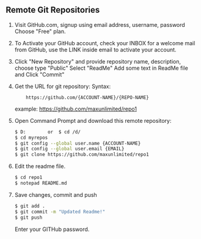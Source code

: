 ## Remote Git Repositories

1. Visit GitHub.com, signup using email address, username, password
    Choose "Free" plan.

2. To Activate your GitHub account, check your INBOX for a welcome mail from GitHub, use the LINK inside email to activate your account.

3. Click "New Repository" and provide repository name, description,
    choose type  "Public"
    Select "ReadMe"
    Add some text in ReadMe file and Click "Commit"

4.  Get the URL for git repository:
    Syntax:
    
            https://github.com/{ACCOUNT-NAME}/{REPO-NAME}

    example:
            https://github.com/maxunlimited/repo1

5.  Open Command Prompt and download this remote repository:
    ```sh
    $ D:        or  $ cd /d/
    $ cd myrepos
    $ git config --global user.name {ACCOUNT-NAME}
    $ git config --global user.email {EMAIL}
    $ git clone https://github.com/maxunlimited/repo1
    ```

6.  Edit the readme file.

    ```sh
    $ cd repo1
    $ notepad README.md
    ```

7.  Save changes, commit and push
    ```sh
    $ git add .
    $ git commit -m "Updated Readme!"
    $ git push
    ```
    Enter your GITHub password.


